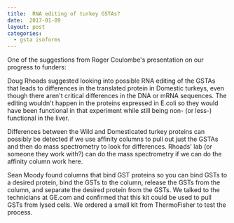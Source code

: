 ```yaml
---
title:  RNA editing of turkey GSTAs?
date:  2017-01-09
layout: post
categories:
  - gsta isoforms
---
```


One of the suggestions from Roger Coulombe's presentation on our progress to funders:

Doug Rhoads suggested looking into possible RNA editing of the GSTAs that leads to differences in the translated protein in Domestic turkeys, even though there aren't critical differences in the DNA or mRNA sequences. The editing wouldn't happen in the proteins expressed in E.coli so they would have been functional in that experiment while still being non- (or less-) functional in the liver.

Differences between the Wild and Domesticated turkey proteins can possibly be detected if we use affinity columns to pull out just the GSTAs and then do mass spectrometry to look for differences. Rhoads' lab (or someone they work with?) can do the mass spectrometry if we can do the affinity column work here.

Sean Moody found columns that bind GST proteins so you can bind GSTs to a desired protein, bind the GSTs to the column, release the GSTs from the column, and separate the desired protein from the GSTs. We talked to the technicians at GE.com and confirmed that this kit could be used to pull GSTs from lysed cells. We ordered a small kit from ThermoFisher to test the process.
